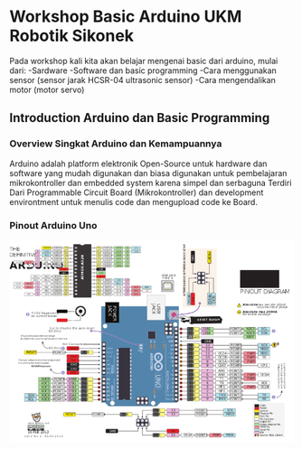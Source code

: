 # Workshop Basic Arduino UKM Robotik Sikonek

Pada workshop kali kita akan belajar mengenai basic dari arduino, mulai dari:
-Sardware
-Software dan basic programming
-Cara menggunakan sensor (sensor jarak HCSR-04 ultrasonic sensor)
-Cara mengendalikan motor (motor servo)

## Introduction Arduino dan Basic Programming

### Overview Singkat Arduino dan Kemampuannya
Arduino adalah platform elektronik Open-Source untuk hardware dan software yang mudah digunakan dan biasa digunakan untuk pembelajaran mikrokontroller dan embedded system karena simpel dan serbaguna
Terdiri Dari Programmable Circuit Board (Mikrokontroller) dan development environtment untuk menulis code dan mengupload code ke Board.

### Pinout Arduino Uno
![Alt text](images/pinout_uno.png)